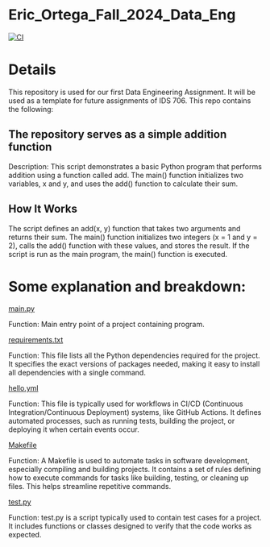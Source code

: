 # Eric_Ortega_Fall_2024_Data_Eng

[![CI](https://github.com/nogibjj/Eric_Ortega_Fall_2024_Data_Eng/actions/workflows/hello.yml/badge.svg)](https://github.com/nogibjj/Eric_Ortega_Fall_2024_Data_Eng/actions/workflows/hello.yml)


# Details 
This repository is used for our first Data Engineering Assignment. It will be used as a template for future assignments of IDS 706. This repo contains the following: 



## The repository serves as a simple addition function
Description: This script demonstrates a basic Python program that performs addition using a function called add. The main() function initializes two variables, x and y, and uses the add() function to calculate their sum.

## How It Works
The script defines an add(x, y) function that takes two arguments and returns their sum.
The main() function initializes two integers (x = 1 and y = 2), calls the add() function with these values, and stores the result.
If the script is run as the main program, the main() function is executed.


# Some explanation and breakdown: 

[main.py](main.py)

Function: Main entry point of a project containing program. 

[requirements.txt](requirements.txt)

Function: This file lists all the Python dependencies required for the project. It specifies the exact versions of packages needed, making it easy to install all dependencies with a single command.

[hello.yml](hello.yml)

Function: This file is typically used for workflows in CI/CD (Continuous Integration/Continuous Deployment) systems, like GitHub Actions. It defines automated processes, such as running tests, building the project, or deploying it when certain events occur.

[Makefile](Makefile)

Function: A Makefile is used to automate tasks in software development, especially compiling and building projects. It contains a set of rules defining how to execute commands for tasks like building, testing, or cleaning up files. This helps streamline repetitive commands.

[test.py](test.py)

Function: test.py is a script typically used to contain test cases for a project. It includes functions or classes designed to verify that the code works as expected. 
